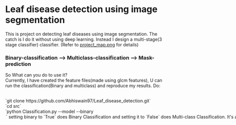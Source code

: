 # Leaf disease detection using image segmentation 

This is project on detecting leaf diseases using image segmentation. The catch is I do it without using deep learning. 
Instead I design a multi-stage(3 stage classifier) classifier. 
(Refer to [project_map.png](https://github.com/Abhiswain97/Leaf_disease_detection/blob/master/project_map.png) for details)

### Binary-classification --> Multiclass-classification --> Mask-prediction

So What can you do to use it? <br>
Currently, I have created the feature files(made using glcm features), U can run the classification(Binary and multiclass) and reproduce my results. Do:

<br>
`git clone https://github.com/Abhiswain97/Leaf_disease_detection.git` <br>
`cd src` <br>
`python Classification.py --model <model-name> --binary <option>`

<br>
setting binary to `True` does Binary Classification and setting it to `False` does Multi-class Classification.

It's a work in progress.... So there's still polishing going on I will keep it coming!
